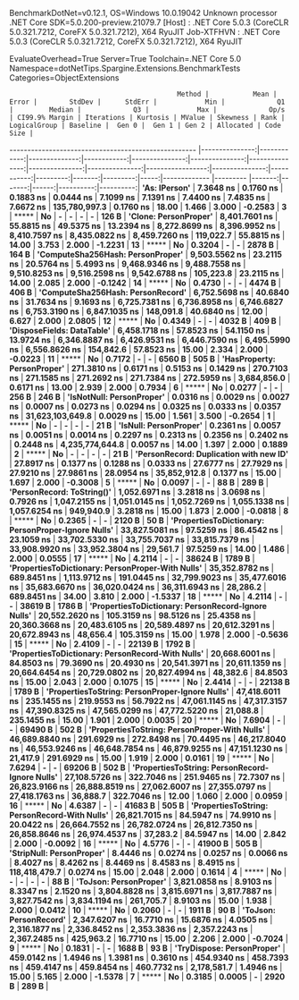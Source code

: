
BenchmarkDotNet=v0.12.1, OS=Windows 10.0.19042
Unknown processor
.NET Core SDK=5.0.200-preview.21079.7
  [Host]     : .NET Core 5.0.3 (CoreCLR 5.0.321.7212, CoreFX 5.0.321.7212), X64 RyuJIT
  Job-XTFHVN : .NET Core 5.0.3 (CoreCLR 5.0.321.7212, CoreFX 5.0.321.7212), X64 RyuJIT

EvaluateOverhead=True  Server=True  Toolchain=.NET Core 5.0  
Namespace=dotNetTips.Spargine.Extensions.BenchmarkTests  Categories=ObjectExtensions  

                                              Method |           Mean |       Error |        StdDev |      StdErr |            Min |             Q1 |         Median |             Q3 |            Max |             Op/s | CI99.9% Margin | Iterations | Kurtosis | MValue | Skewness | Rank | LogicalGroup | Baseline |  Gen 0 |  Gen 1 | Gen 2 | Allocated | Code Size |
---------------------------------------------------- |---------------:|------------:|--------------:|------------:|---------------:|---------------:|---------------:|---------------:|---------------:|-----------------:|---------------:|-----------:|---------:|-------:|---------:|-----:|------------- |--------- |-------:|-------:|------:|----------:|----------:|
                                       **'As: IPerson'** |      **7.3648 ns** |   **0.1760 ns** |     **0.1883 ns** |   **0.0444 ns** |      **7.1099 ns** |      **7.1391 ns** |      **7.4400 ns** |      **7.4835 ns** |      **7.6672 ns** |    **135,780,997.3** |      **0.1760 ns** |      **18.00** |    **1.466** |  **3.000** |  **-0.2583** |    **3** |            ***** |       **No** |      **-** |      **-** |     **-** |         **-** |     **126 B** |
                               **'Clone: PersonProper'** |  **8,401.7601 ns** |  **55.8815 ns** |    **49.5375 ns** |  **13.2394 ns** |  **8,272.8699 ns** |  **8,396.9952 ns** |  **8,410.7597 ns** |  **8,435.0822 ns** |  **8,459.7260 ns** |        **119,022.7** |     **55.8815 ns** |      **14.00** |    **3.753** |  **2.000** |  **-1.2231** |   **13** |            ***** |       **No** | **0.3204** |      **-** |     **-** |    **2878 B** |     **164 B** |
                   **'ComputeSha256Hash: PersonProper'** |  **9,503.5562 ns** |  **23.2115 ns** |    **20.5764 ns** |   **5.4993 ns** |  **9,468.9346 ns** |  **9,488.7558 ns** |  **9,510.8253 ns** |  **9,516.2598 ns** |  **9,542.6788 ns** |        **105,223.8** |     **23.2115 ns** |      **14.00** |    **2.085** |  **2.000** |  **-0.1242** |   **14** |            ***** |       **No** | **0.4730** |      **-** |     **-** |    **4474 B** |     **406 B** |
                   **'ComputeSha256Hash: PersonRecord'** |  **6,752.5698 ns** |  **40.6840 ns** |    **31.7634 ns** |   **9.1693 ns** |  **6,725.7381 ns** |  **6,736.8958 ns** |  **6,746.6827 ns** |  **6,753.3190 ns** |  **6,847.1035 ns** |        **148,091.8** |     **40.6840 ns** |      **12.00** |    **6.627** |  **2.000** |   **2.0805** |   **12** |            ***** |       **No** | **0.4349** |      **-** |     **-** |    **4032 B** |     **409 B** |
                          **'DisposeFields: DataTable'** |  **6,458.1718 ns** |  **57.8523 ns** |    **54.1150 ns** |  **13.9724 ns** |  **6,346.8887 ns** |  **6,426.9531 ns** |  **6,446.7590 ns** |  **6,495.5990 ns** |  **6,556.8626 ns** |        **154,842.6** |     **57.8523 ns** |      **15.00** |    **2.334** |  **2.000** |  **-0.0223** |   **11** |            ***** |       **No** | **0.7172** |      **-** |     **-** |    **6560 B** |     **505 B** |
                         **'HasProperty: PersonProper'** |    **271.3810 ns** |   **0.6171 ns** |     **0.5153 ns** |   **0.1429 ns** |    **270.7103 ns** |    **271.1585 ns** |    **271.2692 ns** |    **271.7384 ns** |    **272.5959 ns** |      **3,684,856.0** |      **0.6171 ns** |      **13.00** |    **2.939** |  **2.000** |   **0.7934** |    **6** |            ***** |       **No** | **0.0277** |      **-** |     **-** |     **256 B** |     **246 B** |
                           **'IsNotNull: PersonProper'** |      **0.0316 ns** |   **0.0029 ns** |     **0.0027 ns** |   **0.0007 ns** |      **0.0273 ns** |      **0.0294 ns** |      **0.0325 ns** |      **0.0333 ns** |      **0.0357 ns** | **31,623,103,649.8** |      **0.0029 ns** |      **15.00** |    **1.561** |  **3.500** |  **-0.2654** |    **1** |            ***** |       **No** |      **-** |      **-** |     **-** |         **-** |      **21 B** |
                              **'IsNull: PersonProper'** |      **0.2361 ns** |   **0.0057 ns** |     **0.0051 ns** |   **0.0014 ns** |      **0.2297 ns** |      **0.2313 ns** |      **0.2356 ns** |      **0.2402 ns** |      **0.2448 ns** |  **4,235,774,644.8** |      **0.0057 ns** |      **14.00** |    **1.397** |  **2.000** |   **0.1889** |    **2** |            ***** |       **No** |      **-** |      **-** |     **-** |         **-** |      **21 B** |
             **'PersonRecord: Duplication with new ID'** |     **27.8917 ns** |   **0.1377 ns** |     **0.1288 ns** |   **0.0333 ns** |     **27.6777 ns** |     **27.7929 ns** |     **27.9210 ns** |     **27.9861 ns** |     **28.0954 ns** |     **35,852,912.8** |      **0.1377 ns** |      **15.00** |    **1.697** |  **2.000** |  **-0.3008** |    **5** |            ***** |       **No** | **0.0097** |      **-** |     **-** |      **88 B** |     **289 B** |
                          **'PersonRecord: ToString()'** |  **1,052.6971 ns** |   **3.2818 ns** |     **3.0698 ns** |   **0.7926 ns** |  **1,047.2155 ns** |  **1,051.0145 ns** |  **1,052.7269 ns** |  **1,055.1338 ns** |  **1,057.6254 ns** |        **949,940.9** |      **3.2818 ns** |      **15.00** |    **1.873** |  **2.000** |  **-0.0818** |    **8** |            ***** |       **No** | **0.2365** |      **-** |     **-** |    **2120 B** |      **50 B** |
 **'PropertiesToDictionary: PersonProper-Ignore Nulls'** | **33,827.5081 ns** |  **97.5259 ns** |    **86.4542 ns** |  **23.1059 ns** | **33,702.5330 ns** | **33,755.7037 ns** | **33,815.7379 ns** | **33,908.9920 ns** | **33,952.3804 ns** |         **29,561.7** |     **97.5259 ns** |      **14.00** |    **1.486** |  **2.000** |   **0.0555** |   **17** |            ***** |       **No** | **4.2114** |      **-** |     **-** |   **38624 B** |    **1789 B** |
   **'PropertiesToDictionary: PersonProper-With Nulls'** | **35,352.8782 ns** | **689.8451 ns** | **1,113.9712 ns** | **191.0445 ns** | **32,799.9023 ns** | **35,477.6016 ns** | **35,683.6670 ns** | **36,020.0424 ns** | **36,311.6943 ns** |         **28,286.2** |    **689.8451 ns** |      **34.00** |    **3.810** |  **2.000** |  **-1.5337** |   **18** |            ***** |       **No** | **4.2114** |      **-** |     **-** |   **38619 B** |    **1786 B** |
 **'PropertiesToDictionary: PersonRecord-Ignore Nulls'** | **20,552.2620 ns** | **105.3159 ns** |    **98.5126 ns** |  **25.4358 ns** | **20,360.3668 ns** | **20,483.6105 ns** | **20,589.4897 ns** | **20,612.3291 ns** | **20,672.8943 ns** |         **48,656.4** |    **105.3159 ns** |      **15.00** |    **1.978** |  **2.000** |  **-0.5636** |   **15** |            ***** |       **No** | **2.4109** |      **-** |     **-** |   **22139 B** |    **1792 B** |
   **'PropertiesToDictionary: PersonRecord-With Nulls'** | **20,668.6001 ns** |  **84.8503 ns** |    **79.3690 ns** |  **20.4930 ns** | **20,541.3971 ns** | **20,611.1359 ns** | **20,664.6454 ns** | **20,729.0802 ns** | **20,827.4994 ns** |         **48,382.6** |     **84.8503 ns** |      **15.00** |    **2.043** |  **2.000** |   **0.1075** |   **15** |            ***** |       **No** | **2.4414** |      **-** |     **-** |   **22138 B** |    **1789 B** |
     **'PropertiesToString: PersonProper-Ignore Nulls'** | **47,418.6011 ns** | **235.1455 ns** |   **219.9553 ns** |  **56.7922 ns** | **47,061.1145 ns** | **47,317.3157 ns** | **47,390.8325 ns** | **47,565.0299 ns** | **47,772.5220 ns** |         **21,088.8** |    **235.1455 ns** |      **15.00** |    **1.901** |  **2.000** |   **0.0035** |   **20** |            ***** |       **No** | **7.6904** |      **-** |     **-** |   **69490 B** |     **502 B** |
       **'PropertiesToString: PersonProper-With Nulls'** | **46,689.8840 ns** | **291.6929 ns** |   **272.8498 ns** |  **70.4495 ns** | **46,217.8040 ns** | **46,553.9246 ns** | **46,648.7854 ns** | **46,879.9255 ns** | **47,151.1230 ns** |         **21,417.9** |    **291.6929 ns** |      **15.00** |    **1.919** |  **2.000** |   **0.0161** |   **19** |            ***** |       **No** | **7.6294** |      **-** |     **-** |   **69206 B** |     **502 B** |
     **'PropertiesToString: PersonRecord-Ignore Nulls'** | **27,108.5726 ns** | **322.7046 ns** |   **251.9465 ns** |  **72.7307 ns** | **26,823.9166 ns** | **26,888.8519 ns** | **27,062.6007 ns** | **27,355.0797 ns** | **27,418.1763 ns** |         **36,888.7** |    **322.7046 ns** |      **12.00** |    **1.060** |  **2.000** |   **0.0959** |   **16** |            ***** |       **No** | **4.6387** |      **-** |     **-** |   **41683 B** |     **505 B** |
       **'PropertiesToString: PersonRecord-With Nulls'** | **26,821.7015 ns** |  **84.5947 ns** |    **74.9910 ns** |  **20.0422 ns** | **26,664.7552 ns** | **26,782.0724 ns** | **26,812.7350 ns** | **26,858.8646 ns** | **26,974.4537 ns** |         **37,283.2** |     **84.5947 ns** |      **14.00** |    **2.842** |  **2.000** |  **-0.0092** |   **16** |            ***** |       **No** | **4.5776** |      **-** |     **-** |   **41900 B** |     **505 B** |
                           **'StripNull: PersonProper'** |      **8.4446 ns** |   **0.0274 ns** |     **0.0257 ns** |   **0.0066 ns** |      **8.4027 ns** |      **8.4262 ns** |      **8.4469 ns** |      **8.4583 ns** |      **8.4915 ns** |    **118,418,479.7** |      **0.0274 ns** |      **15.00** |    **2.048** |  **2.000** |   **0.1614** |    **4** |            ***** |       **No** |      **-** |      **-** |     **-** |         **-** |      **88 B** |
                              **'ToJson: PersonProper'** |  **3,821.0858 ns** |   **8.9103 ns** |     **8.3347 ns** |   **2.1520 ns** |  **3,804.8828 ns** |  **3,815.6971 ns** |  **3,817.7887 ns** |  **3,827.7542 ns** |  **3,834.1194 ns** |        **261,705.7** |      **8.9103 ns** |      **15.00** |    **1.938** |  **2.000** |   **0.0412** |   **10** |            ***** |       **No** | **0.2060** |      **-** |     **-** |    **1911 B** |      **90 B** |
                              **'ToJson: PersonRecord'** |  **2,347.6207 ns** |  **16.7710 ns** |    **15.6876 ns** |   **4.0505 ns** |  **2,316.1877 ns** |  **2,336.8452 ns** |  **2,353.3836 ns** |  **2,357.2243 ns** |  **2,367.2485 ns** |        **425,963.2** |     **16.7710 ns** |      **15.00** |    **2.206** |  **2.000** |  **-0.7024** |    **9** |            ***** |       **No** | **0.1831** |      **-** |     **-** |    **1688 B** |      **93 B** |
                          **'TryDispose: PersonProper'** |    **459.0142 ns** |   **1.4946 ns** |     **1.3981 ns** |   **0.3610 ns** |    **454.9340 ns** |    **458.7393 ns** |    **459.4147 ns** |    **459.8454 ns** |    **460.7732 ns** |      **2,178,581.7** |      **1.4946 ns** |      **15.00** |    **5.165** |  **2.000** |  **-1.5378** |    **7** |            ***** |       **No** | **0.3185** | **0.0005** |     **-** |    **2920 B** |     **289 B** |
